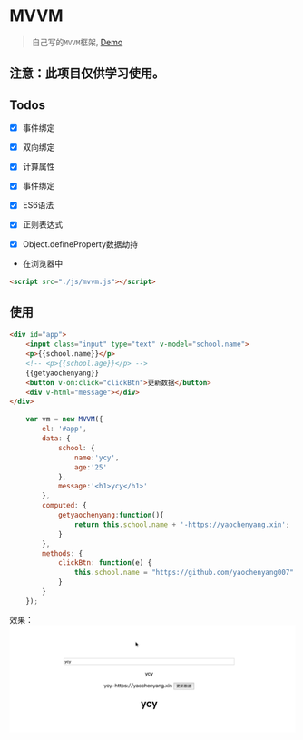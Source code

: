 # MVVM
<!-- [![NPM version](https://img.shields.io/npm/v/buejs.svg)](https://npmjs.org/package/buejs) -->
> 自己写的`MVVM`框架, [Demo](https://github.com/yaochenyang007/MVVM)
## 注意：此项目仅供学习使用。

## Todos
 - [x] 事件绑定
 - [x] 双向绑定
 - [x] 计算属性
 - [x] 事件绑定
 - [x] ES6语法
 - [x] 正则表达式
 - [x] Object.defineProperty数据劫持


<!-- ## 安装
 - 使用 npm
``` bash
npm i buejs
``` -->
 - 在浏览器中
``` html
<script src="./js/mvvm.js"></script>
```

## 使用
``` html
<div id="app">
    <input class="input" type="text" v-model="school.name">
    <p>{{school.name}}</p>
    <!-- <p>{{school.age}}</p> -->
    {{getyaochenyang}}
    <button v-on:click="clickBtn">更新数据</button>
    <div v-html="message"></div>
</div>
```
``` js
    var vm = new MVVM({
        el: '#app',
        data: {
            school: {
                name:'ycy',
                age:'25'
            },
            message:'<h1>ycy</h1>'
        },
        computed: {
            getyaochenyang:function(){
                return this.school.name + '-https://yaochenyang.xin'; 
            }
        },
        methods: {
            clickBtn: function(e) {
                this.school.name = "https://github.com/yaochenyang007"
            }
        }
    });

```


效果：
![img1][img1]



[img1]: ./img/mvvm.gif